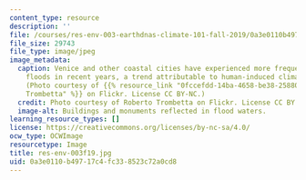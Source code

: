 ```yaml
---
content_type: resource
description: ''
file: /courses/res-env-003-earthdnas-climate-101-fall-2019/0a3e0110b49717c4fc338523c72a0cd8_res-env-003f19.jpg
file_size: 29743
file_type: image/jpeg
image_metadata:
  caption: Venice and other coastal cities have experienced more frequent and severe
    floods in recent years, a trend attributable to human-induced climate change.
    (Photo courtesy of {{% resource_link "0fccefdd-14ba-4658-be38-258800040d8d" "Roberto
    Trombetta" %}} on Flickr. License CC BY-NC.)
  credit: Photo courtesy of Roberto Trombetta on Flickr. License CC BY.
  image-alt: Buildings and monuments reflected in flood waters.
learning_resource_types: []
license: https://creativecommons.org/licenses/by-nc-sa/4.0/
ocw_type: OCWImage
resourcetype: Image
title: res-env-003f19.jpg
uid: 0a3e0110-b497-17c4-fc33-8523c72a0cd8
---
```

